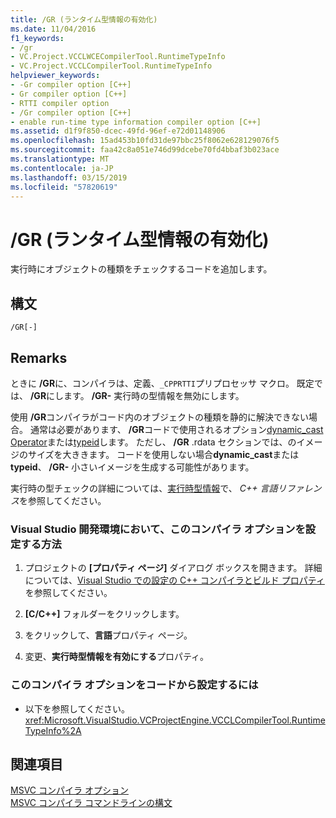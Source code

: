 ```yaml
---
title: /GR (ランタイム型情報の有効化)
ms.date: 11/04/2016
f1_keywords:
- /gr
- VC.Project.VCCLWCECompilerTool.RuntimeTypeInfo
- VC.Project.VCCLCompilerTool.RuntimeTypeInfo
helpviewer_keywords:
- -Gr compiler option [C++]
- Gr compiler option [C++]
- RTTI compiler option
- /Gr compiler option [C++]
- enable run-time type information compiler option [C++]
ms.assetid: d1f9f850-dcec-49fd-96ef-e72d01148906
ms.openlocfilehash: 15ad453b10fd31de97bbc25f8062e628129076f5
ms.sourcegitcommit: faa42c8a051e746d99dcebe70fd4bbaf3b023ace
ms.translationtype: MT
ms.contentlocale: ja-JP
ms.lasthandoff: 03/15/2019
ms.locfileid: "57820619"
---
```

# <a name="gr-enable-run-time-type-information"></a>/GR (ランタイム型情報の有効化)

実行時にオブジェクトの種類をチェックするコードを追加します。

## <a name="syntax"></a>構文

```
/GR[-]
```

## <a name="remarks"></a>Remarks

ときに **/GR**に、コンパイラは、定義、`_CPPRTTI`プリプロセッサ マクロ。 既定では、 **/GR**にします。 **/GR-** 実行時の型情報を無効にします。

使用 **/GR**コンパイラがコード内のオブジェクトの種類を静的に解決できない場合。 通常は必要があります、 **/GR**コードで使用されるオプション[dynamic_cast Operator](../../cpp/dynamic-cast-operator.md)または[typeid](../../cpp/typeid-operator.md)します。 ただし、 **/GR** .rdata セクションでは、のイメージのサイズを大ききます。 コードを使用しない場合**dynamic_cast**または**typeid**、 **/GR-** 小さいイメージを生成する可能性があります。

実行時の型チェックの詳細については、[実行時型情報](../../cpp/run-time-type-information.md)で、 *C++ 言語リファレンス*を参照してください。

### <a name="to-set-this-compiler-option-in-the-visual-studio-development-environment"></a>Visual Studio 開発環境において、このコンパイラ オプションを設定する方法

1. プロジェクトの **[プロパティ ページ]** ダイアログ ボックスを開きます。 詳細については、[Visual Studio での設定の C++ コンパイラとビルド プロパティ](../working-with-project-properties.md)を参照してください。

1. **[C/C++]** フォルダーをクリックします。

1. をクリックして、**言語**プロパティ ページ。

1. 変更、**実行時型情報を有効にする**プロパティ。

### <a name="to-set-this-compiler-option-programmatically"></a>このコンパイラ オプションをコードから設定するには

- 以下を参照してください。<xref:Microsoft.VisualStudio.VCProjectEngine.VCCLCompilerTool.RuntimeTypeInfo%2A>

## <a name="see-also"></a>関連項目

[MSVC コンパイラ オプション](compiler-options.md)<br/>
[MSVC コンパイラ コマンドラインの構文](compiler-command-line-syntax.md)
